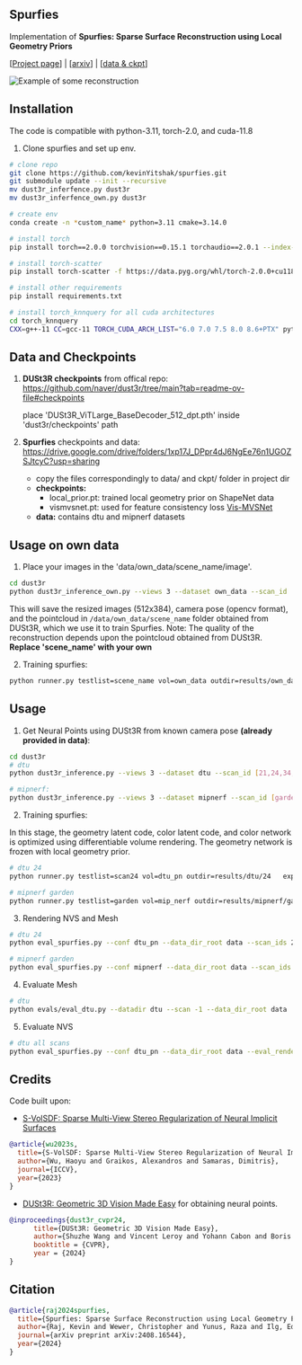 ## Spurfies

Implementation of **Spurfies: Sparse Surface Reconstruction using Local Geometry Priors**

[[Project page](https://geometric-rl.mpi-inf.mpg.de/spurfies/)] | [[arxiv](https://arxiv.org/abs/2408.16544)] | 
[[data & ckpt](https://drive.google.com/drive/folders/1xp17J_DPpr4dJ6NgEe76n1UGOZSJtcyC?usp=sharing)]

![Example of some reconstruction](assets/teaser.png)

## Installation
The code is compatible with python-3.11, torch-2.0, and cuda-11.8

1. Clone spurfies and set up env.
```bash
# clone repo
git clone https://github.com/kevinYitshak/spurfies.git
git submodule update --init --recursive
mv dust3r_inferfence.py dust3r
mv dust3r_inferfence_own.py dust3r

# create env
conda create -n *custom_name* python=3.11 cmake=3.14.0

# install torch
pip install torch==2.0.0 torchvision==0.15.1 torchaudio==2.0.1 --index-url https://download.pytorch.org/whl/cu118

# install torch-scatter
pip install torch-scatter -f https://data.pyg.org/whl/torch-2.0.0+cu118.html

# install other requirements
pip install requirements.txt

# install torch_knnquery for all cuda architectures
cd torch_knnquery
CXX=g++-11 CC=gcc-11 TORCH_CUDA_ARCH_LIST="6.0 7.0 7.5 8.0 8.6+PTX" python -m pip install .
```

## Data and Checkpoints

1. **DUSt3R checkpoints** from offical repo: 
https://github.com/naver/dust3r/tree/main?tab=readme-ov-file#checkpoints

    place 'DUSt3R_ViTLarge_BaseDecoder_512_dpt.pth' inside 'dust3r/checkpoints' path

2. **Spurfies** checkpoints and data: https://drive.google.com/drive/folders/1xp17J_DPpr4dJ6NgEe76n1UGOZSJtcyC?usp=sharing

   - copy the files correspondingly to data/ and ckpt/ folder in project dir
   - **checkpoints:**
       - local_prior.pt: trained local geometry prior on ShapeNet data
       - vismvsnet.pt: used for feature consistency loss [Vis-MVSNet](https://github.com/jzhangbs/Vis-MVSNet) 
   - **data:** contains dtu and mipnerf datasets

## Usage on own data
1. Place your images in the 'data/own_data/scene_name/image'.
```bash
cd dust3r
python dust3r_inference_own.py --views 3 --dataset own_data --scan_id 'scene_name' 
```
This will save the resized images (512x384), camera pose (opencv format), and the pointcloud in ``/data/own_data/scene_name`` folder obtained from DUSt3R, which we use it to train Spurfies. Note: The quality of the reconstruction depends upon the pointcloud obtained from DUSt3R. **Replace 'scene_name' with your own**

2. Training spurfies:
```bash
python runner.py testlist=scene_name vol=own_data outdir=results/own_data/scene_name exps_folder=results/own_data/scene_name opt_stepNs=[100_000,0,0]
```

## Usage

1. Get Neural Points using DUSt3R from known camera pose **(already provided in data)**:
```bash
cd dust3r
# dtu
python dust3r_inference.py --views 3 --dataset dtu --scan_id [21,24,34,37,38,40,82,106,110,114,118]

# mipnerf:
python dust3r_inference.py --views 3 --dataset mipnerf --scan_id [garden,stump]
```

2. Training spurfies:

In this stage, the geometry latent code, color latent code, and color network is optimized using differentiable volume rendering. The geometry network is frozen with local geometry prior.
```bash
# dtu 24
python runner.py testlist=scan24 vol=dtu_pn outdir=results/dtu/24   exps_folder=results/dtu/24 opt_stepNs=[100_000,0,0]

# mipnerf garden
python runner.py testlist=garden vol=mip_nerf outdir=results/mipnerf/garden   exps_folder=results/mipnerf/garden opt_stepNs=[100_000,0,0]
```
3. Rendering NVS and Mesh
```bash
# dtu 24
python eval_spurfies.py --conf dtu_pn --data_dir_root data --scan_ids 24 --gpu 0 --expname ours --exps_folder results/dtu/ --evals_folder results/dtu/ --eval_mesh --eval_rendering

# mipnerf garden
python eval_spurfies.py --conf mipnerf --data_dir_root data --scan_ids garden --gpu 0 --expname ours --exps_folder results/mipnerf/ --evals_folder results/mipnerf/ --eval_mesh --eval_rendering
```

4. Evaluate Mesh
```bash
# dtu
python evals/eval_dtu.py --datadir dtu --scan -1 --data_dir_root data
```
5. Evaluate NVS
```bash
# dtu all scans
python eval_spurfies.py --conf dtu_pn --data_dir_root data --eval_rendering --expname ours --exps_folder results/dtu/ --evals_folder results/dtu/ --result_from default
```

## Credits
Code built upon:
-  [S-VolSDF: Sparse Multi-View Stereo Regularization of Neural Implicit Surfaces](https://hao-yu-wu.github.io/s-volsdf/)
```bibtex
@article{wu2023s,
  title={S-VolSDF: Sparse Multi-View Stereo Regularization of Neural Implicit Surfaces},
  author={Wu, Haoyu and Graikos, Alexandros and Samaras, Dimitris},
  journal={ICCV},
  year={2023}
}
```
- [DUSt3R: Geometric 3D Vision Made Easy](https://europe.naverlabs.com/research/publications/dust3r-geometric-3d-vision-made-easy/) for obtaining neural points.
```bibtex
@inproceedings{dust3r_cvpr24,
      title={DUSt3R: Geometric 3D Vision Made Easy}, 
      author={Shuzhe Wang and Vincent Leroy and Yohann Cabon and Boris Chidlovskii and Jerome Revaud},
      booktitle = {CVPR},
      year = {2024}
}
```

## Citation
```bibtex
@article{raj2024spurfies,
  title={Spurfies: Sparse Surface Reconstruction using Local Geometry Priors},
  author={Raj, Kevin and Wewer, Christopher and Yunus, Raza and Ilg, Eddy and Lenssen, Jan Eric},
  journal={arXiv preprint arXiv:2408.16544},
  year={2024}
}
```